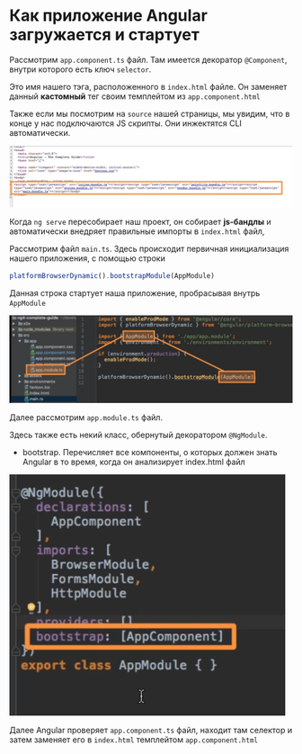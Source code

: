 # Как приложение Angular загружается и стартует

Рассмотрим `app.component.ts` файл. Там имеется декоратор `@Component`, внутри которого есть ключ `selector`. 

Это имя нашего тэга, расположенного в `index.html` файле. Он заменяет данный **кастомный** тег своим темплейтом из `app.component.html`

Также если мы посмотрим на `source` нашей страницы, мы увидим, что в конце у нас подключаются JS скрипты. Они инжектятся
CLI автоматически.

![1. Injected scripts by CLI](./images/1.%20Injected%20scripts%20by%20CLI.png)

Когда `ng serve` пересобирает наш проект, он собирает **js-бандлы** и автоматически внедряет правильные импорты в `index.html` файл,

Рассмотрим файл `main.ts`. Здесь происходит первичная инициализация нашего приложения, с помощью строки

```typescript
platformBrowserDynamic().bootstrapModule(AppModule)
```

Данная строка стартует наша приложение, пробрасывая внутрь `AppModule`

![2. Application Bootstrap](./images/2.%20Application%20Bootstrap.png)

Далее рассмотрим `app.module.ts` файл.

Здесь также есть некий класс, обернутый декоратором `@NgModule`.
  - bootstrap. Перечисляет все компоненты, о которых должен знать Angular в то время, когда он анализирует index.html файл

![3. Bootstrap array](./images/3.%20Bootstrap%20array.png)

Далее Angular проверяет `app.component.ts` файл, находит там селектор и затем заменяет его в `index.html` темплейтом `app.component.html`
